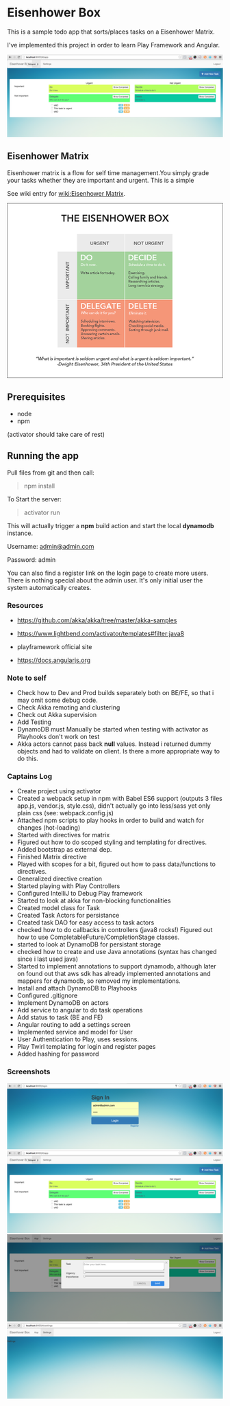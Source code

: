 # Eisenhower Box
This is a sample todo app that sorts/places tasks on a Eisenhower Matrix.

I've implemented this project in order to learn Play Framework and Angular.

![Sample App View](docs/assets/ss-app.png)

## Eisenhower Matrix
Eisenhower matrix is a flow for self time management.You simply grade your tasks whether they are important and urgent. This is a simple

See wiki entry for [wiki:Eisenhower Matrix](https://en.wikipedia.org/wiki/Time_management#The_Eisenhower_Method).

![Eisenhower Matrix](docs/assets/eisenhower-box.jpg)

## Prerequisites
- node
- npm

(activator should take care of rest)

## Running the app
Pull files from git and then call:

> npm install

To Start the server:
> activator run

This will actually trigger a **npm** build action and start the local **dynamodb** instance.

Username: admin@admin.com

Password: admin

You can also find a register link on the login page to create more users. There is nothing special about the admin user.
It's only initial user the system automatically creates.


### Resources

- https://github.com/akka/akka/tree/master/akka-samples

- https://www.lightbend.com/activator/templates#filter:java8

- playframework official site

- https://docs.angularjs.org


### Note to self
- Check how to Dev and Prod builds separately both on BE/FE, so that i may omit some debug code.
- Check Akka remoting and clustering
- Check out Akka supervision
- Add Testing
- DynamoDB must Manually be started when testing with activator as Playhooks don't work on test
- Akka actors cannot pass back **null** values. Instead i returned dummy objects and had to validate on client. Is there a more appropriate way to do this.

### Captains Log
- Create project using activator
- Created a webpack setup in npm with Babel ES6 support (outputs 3 files app.js, vendor.js, style.css), didn't actually go into less/sass yet only plain css (see: webpack.config.js)
- Attached npm scripts to play hooks in order to build and watch for changes (hot-loading)
- Started with directives for matrix
- Figured out how to do scoped styling and templating for directives. 
- Added bootstrap as external dep.
- Finished Matrix directive
- Played with scopes for a bit, figured out how to pass data/functions to directives.
- Generalized directive creation
- Started playing with Play Controllers
- Configured IntelliJ to Debug Play framework
- Started to look at akka for non-blocking functionalities
- Created model class for Task
- Created Task Actors for persistance
- Created task DAO for easy access to task actors
- checked how to do callbacks in controllers (java8 rocks!) Figured out how to use CompletableFuture/CompletionStage classes.
- started to look at DynamoDB for persistant storage
- checked how to create and use Java annotations (syntax has changed since i last used java)
- Started to implement annotations to support dynamodb, although later on found out that aws sdk has already implemented annotations and mappers for dynamodb, so removed my implementations.
- Install and attach DynamoDB to Playhooks
- Configured .gitignore
- Implement DynamoDB on actors
- Add service to angular to do task operations
- Add status to task (BE and FE)
- Angular routing to add a settings screen
- Implemented service and model for User
- User Authentication to Play, uses sessions.
- Play Twirl templating for login and register pages
- Added hashing for password

### Screenshots
![Sample App View](docs/assets/ss-login.png)
![Sample App View](docs/assets/ss-app.png)
![Sample App View](docs/assets/ss-addtask.png)
![Sample App View](docs/assets/ss-settings.png)
